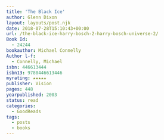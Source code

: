 ```yaml
---
title: 'The Black Ice'
author: Glenn Dixon
layout: layouts/post.njk
date: 2018-07-28T15:10:43+00:00
url: /the-black-ice-harry-bosch-2-harry-bosch-universe-2/
Book Id:
  - 24244
bookauthor: Michael Connelly
Author l-f:
  - Connelly, Michael
isbn: 446613444
isbn13: 9780446613446
myrating: ★★★★★
publisher: Vision
pages: 448
yearpublished: 2003
status: read
categories:
  - GoodReads
tags:
  - posts
  - books
---
```

